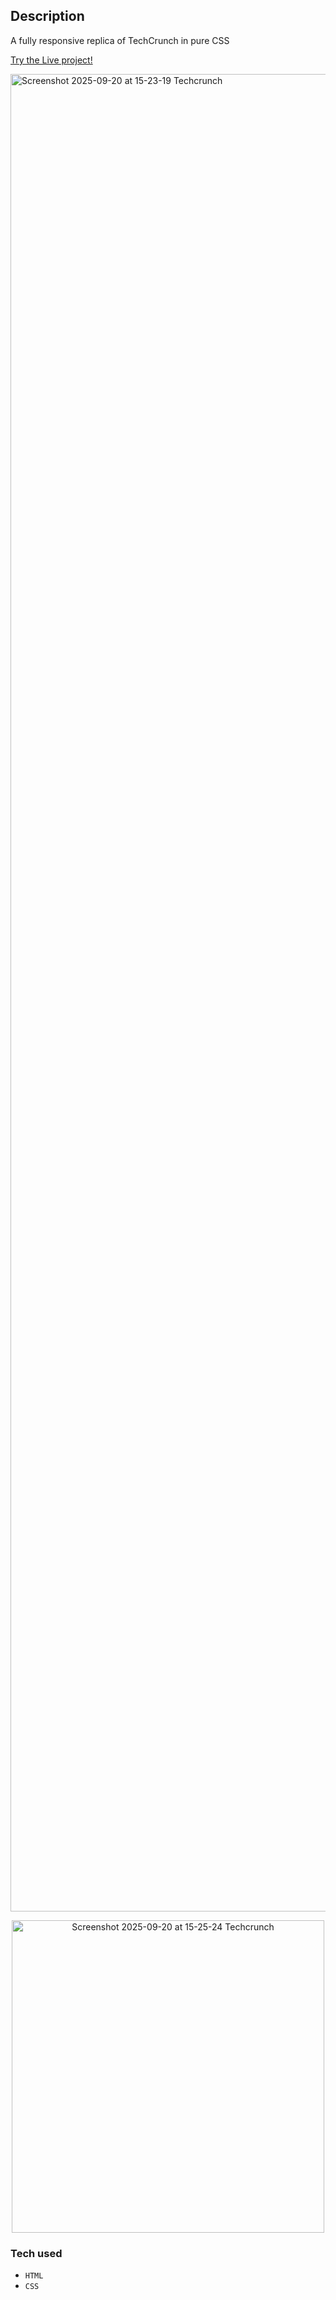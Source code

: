 ## Description
A fully responsive replica of TechCrunch in pure CSS

[Try the Live project!](https://l-meryem.github.io/techcrunch/)

<a href="https://l-meryem.github.io/techcrunch/" target="_blank" ><img width="2940" alt="Screenshot 2025-09-20 at 15-23-19 Techcrunch" src="https://github.com/user-attachments/assets/6d9c8950-24f3-4068-9952-e7c95ea77e9c" /></a>
<p align="center">
<a href="https://l-meryem.github.io/techcrunch/" target="_blank" ><img width="500" alt="Screenshot 2025-09-20 at 15-25-24 Techcrunch" src="https://github.com/user-attachments/assets/a96c7bde-8c54-427d-a692-e0d9dfd120e3" /></a>
</p>

### Tech used 
 - `HTML`
 - `CSS`










